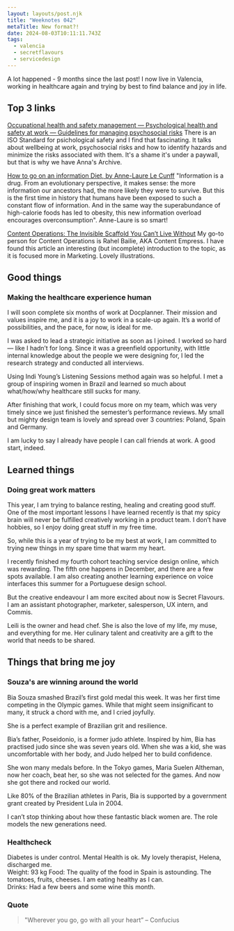 ```yaml
---
layout: layouts/post.njk
title: "Weeknotes 042"
metaTitle: New format?!
date: 2024-08-03T10:11:11.743Z
tags:
  - valencia
  - secretflavours
  - servicedesign
---
```

A lot happened - 9 months since the last post! I now live in Valencia, working in healthcare again and trying by best to find balance and joy in life.  

## Top 3 links

[Occupational health and safety management — Psychological health and safety at work — Guidelines for managing psychosocial risks](https://www.iso.org/standard/64283.html)
There is an ISO Standard for psichological safety and I find that fascinating. It talks about wellbeing at work, psychosocial risks and how to identify hazards and minimize the risks associated with them. It's a shame it's under a paywall, but that is why we have Anna's Archive. 

[How to go on an information Diet, by Anne-Laure Le Cunff](https://nesslabs.com/information-diet)
"Information is a drug. From an evolutionary perspective, it makes sense: the more information our ancestors had, the more likely they were to survive. But this is the first time in history that humans have been exposed to such a constant flow of information. And in the same way the superabundance of high-calorie foods has led to obesity, this new information overload encourages overconsumption". Anne-Laure is so smart!  

[Content Operations: The Invisible Scaffold You Can’t Live Without](https://www.fenwick.media/all-blog-posts/what-is-content-operations)
My go-to person for Content Operations is Rahel Bailie, AKA Content Empress. I have found this article an interesting (but incomplete) introduction to the topic, as it is focused more in Marketing. Lovely illustrations.   
  
## Good things

### Making the healthcare experience human

I will soon complete six months of work at Docplanner. Their mission and values inspire me, and it is a joy to work in a scale-up again. It’s a world of possibilities, and the pace, for now, is ideal for me. 

I was asked to lead a strategic initiative as soon as I joined. I worked so hard — like I hadn’t for long. Since it was a greenfield opportunity, with little internal knowledge about the people we were designing for, I led the research strategy and conducted all interviews.
 
Using Indi Young’s Listening Sessions method again was so helpful. I met a group of inspiring women in Brazil and learned so much about what/how/why healthcare still sucks for many. 

After finishing that work, I could focus more on my team, which was very timely since we just finished the semester’s performance reviews. My small but mighty design team is lovely and spread over 3 countries: Poland, Spain and Germany.

I am lucky to say I already have people I can call friends at work. A good start, indeed. 


## Learned things
### Doing great work matters

This year, I am trying to balance resting, healing and creating good stuff. One of the most important lessons I have learned recently is that my spicy brain will never be fulfilled creatively working in a product team. I don’t have hobbies, so I enjoy doing great stuff in my free time.  

So, while this is a year of trying to be my best at work, I am committed to trying new things in my spare time that warm my heart. 

I recently finished my fourth cohort teaching service design online, which was rewarding. The fifth one happens in December, and there are a few spots available.  I am also creating another learning experience on voice interfaces this summer for a Portuguese design school. 

But the creative endeavour I am more excited about now is Secret Flavours. I am an assistant photographer, marketer, salesperson, UX intern, and Commis.    

Leili is the owner and head chef. She is also the love of my life, my muse, and everything for me. Her culinary talent and creativity are a gift to the world that needs to be shared.    
    
## Things that bring me joy

### Souza's are winning around the world 

Bia Souza smashed Brazil’s first gold medal this week. It was her first time competing in the Olympic games. While that might seem insignificant to many, it struck a chord with me, and I cried joyfully.

She is a perfect example of Brazilian grit and resilience. 

Bia’s father, Poseidonio, is a former judo athlete. Inspired by him, Bia has practised judo since she was seven years old. When she was a kid, she was uncomfortable with her body, and Judo helped her to build confidence. 

She won many medals before. In the Tokyo games, Maria Suelen Altheman, now her coach, beat her, so she was not selected for the games. And now she got there and rocked our world.   

Like 80% of the Brazilian athletes in Paris, Bia is supported by a government grant created by President Lula in 2004. 

I can’t stop thinking about how these fantastic black women are. The role models the new generations need. 

### Healthcheck

Diabetes is under control. Mental Health is ok. My lovely therapist, Helena, discharged me.  
Weight: 93 kg
Food: The quality of the food in Spain is astounding. The tomatoes, fruits, cheeses. I am eating healthy as I can.  
Drinks: Had a few beers and some wine this month. 

###  Quote

> "Wherever you go, go with all your heart”
 – Confucius
